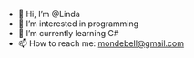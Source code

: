 - 👋 Hi, I’m @Linda
- 👀 I’m interested in programming
- 🌱 I’m currently learning C#
- 📫 How to reach me: mondebell@gmail.com

<!---
LindaDaug/LindaDaug is a ✨ special ✨ repository because its `README.md` (this file) appears on your GitHub profile.
You can click the Preview link to take a look at your changes.
--->
